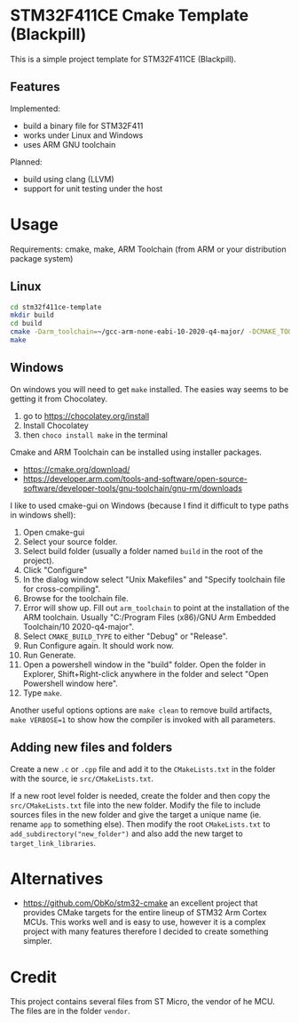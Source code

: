 # STM32F411CE Cmake Template (Blackpill)

This is a simple project template for STM32F411CE (Blackpill).

## Features

Implemented:

- build a binary file for STM32F411
- works under Linux and Windows
- uses ARM GNU toolchain

Planned:

- build using clang (LLVM)
- support for unit testing under the host

# Usage

Requirements: cmake, make, ARM Toolchain (from ARM or your distribution package system)

## Linux

```bash
cd stm32f411ce-template
mkdir build
cd build
cmake -Darm_toolchain=~/gcc-arm-none-eabi-10-2020-q4-major/ -DCMAKE_TOOLCHAIN_FILE=../arm-gcc-toolchain.cmake -DCMAKE_BUILD_TYPE=Debug ..
make
```

## Windows

On windows you will need to get `make` installed. The easies way seems to be getting it from Chocolatey.

1. go to https://chocolatey.org/install
2. Install Chocolatey
3. then `choco install make` in the terminal

Cmake and ARM Toolchain can be installed using installer packages. 

- https://cmake.org/download/
- https://developer.arm.com/tools-and-software/open-source-software/developer-tools/gnu-toolchain/gnu-rm/downloads

I like to used cmake-gui on Windows (because I find it difficult to type paths in windows shell):

1. Open cmake-gui
2. Select your source folder.
3. Select build folder (usually a folder named `build` in the root of the project).
4. Click "Configure"
5. In the dialog window select "Unix Makefiles" and "Specify toolchain file for cross-compiling".
6. Browse for the toolchain file.
7. Error will show up. Fill out `arm_toolchain` to point at the installation of the ARM toolchain. Usually "C:/Program Files (x86)/GNU Arm Embedded Toolchain/10 2020-q4-major".
8. Select `CMAKE_BUILD_TYPE` to either "Debug" or "Release".
9. Run Configure again. It should work now.
10. Run Generate.
11. Open a powershell window in the "build" folder. Open the folder in Explorer, Shift+Right-click anywhere in the folder and select "Open Powershell window here".
12. Type `make`.

Another useful options options are `make clean` to remove build artifacts, `make VERBOSE=1` to show how the compiler is invoked with all parameters. 

## Adding new files and folders

Create a new `.c` or `.cpp` file and add it to the `CMakeLists.txt` in the folder with the source, ie `src/CMakeLists.txt`.

If a new root level folder is needed, create the folder and then copy the `src/CMakeLists.txt` file into the new folder. Modify the file to include sources files in the new folder and give the target a unique name (ie. rename `app` to something else). Then modify the root `CMakeLists.txt` to `add_subdirectory("new_folder")` and also add the new target to `target_link_libraries`.

# Alternatives

- https://github.com/ObKo/stm32-cmake an excellent project that provides CMake targets for the entire lineup of STM32 Arm Cortex MCUs. This works well and is easy to use, however it is a complex project with many features therefore I decided to create something simpler. 

# Credit

This project contains several files from ST Micro, the vendor of he MCU. The files are in the folder `vendor`.
